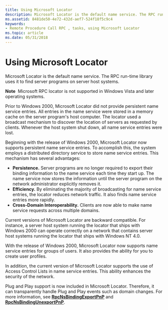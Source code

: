```yaml
---
title: Using Microsoft Locator
description: Microsoft Locator is the default name service. The RPC run-time library uses it to find server programs on server host systems.
ms.assetid: 8481de50-4e72-432d-aef7-524f18f5c9c4
keywords:
- Remote Procedure Call RPC , tasks, using Microsoft Locator
ms.topic: article
ms.date: 05/31/2018
---
```


# Using Microsoft Locator

Microsoft Locator is the default name service. The RPC run-time library uses it to find server programs on server host systems.

**Note**  Microsoft RPC locator is not supported in Windows Vista and later operating systems.

Prior to Windows 2000, Microsoft Locator did not provide persistent name service entries. All entries in the name service were stored in a memory cache on the server program's host computer. The locator used a broadcast mechanism to discover the location of servers as requested by clients. Whenever the host system shut down, all name service entries were lost.

Beginning with the release of Windows 2000, Microsoft Locator now supports persistent name service entries. To accomplish this, the system employs a distributed directory service to store name service entries. This mechanism has several advantages:

-   **Persistence.** Server programs are no longer required to export their binding information to the name service each time they start up. The name service now stores the information until the server program on the network administrator explicitly removes it.
-   **Efficiency.** By eliminating the majority of broadcasting for name service entries, the locator reduces network traffic. It also finds name service entries more rapidly.
-   **Cross-Domain Interoperability.** Clients are now able to make name service requests across multiple domains.

Current versions of Microsoft Locator are backward compatible. For instance, a server host system running the locator that ships with Windows 2000 can operate correctly on a network that contains server host systems running the locator that ships with Windows NT 4.0.

With the release of Windows 2000, Microsoft Locator now supports name service entries for groups of users. It also provides the ability for you to create user profiles.

In addition, the current version of Microsoft Locator supports the use of Access Control Lists in name service entries. This ability enhances the security of the network.

Plug and Play support is now included in Microsoft Locator. Therefore, it can transparently handle Plug and Play events such as domain changes. For more information, see [**RpcNsBindingExportPnP**](/windows/desktop/api/Rpcnsi/nf-rpcnsi-rpcnsbindingexportpnpa) and [**RpcNsBindingUnexportPnP**](/windows/desktop/api/Rpcnsi/nf-rpcnsi-rpcnsbindingunexportpnpa).

 

 




